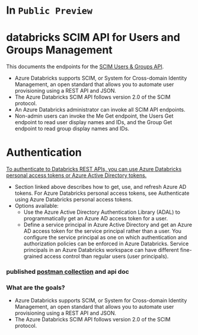 # In `Public Preview`

# databricks SCIM API for Users and Groups Management

This documents the endpoints for the [SCIM Users & Groups API](https://docs.microsoft.com/en-us/azure/databricks/dev-tools/api/latest/scim/).

- Azure Databricks supports SCIM, or System for Cross-domain Identity Management, an open standard that allows you to automate user provisioning using a REST API and JSON. 
- The Azure Databricks SCIM API follows version 2.0 of the SCIM protocol.
- An Azure Databricks administrator can invoke all SCIM API endpoints.
- Non-admin users can invoke the Me Get endpoint, the Users Get endpoint to read user display names and IDs, and the Group Get endpoint to read group display names and IDs.

# Authentication
[To authenticate to Databricks REST APIs, you can use Azure Databricks personal access tokens or Azure Active Directory tokens.](https://docs.microsoft.com/en-us/azure/databricks/dev-tools/api/latest/aad/)

- Section linked above describes how to get, use, and refresh Azure AD tokens. For Azure Databricks personal access tokens, see Authenticate using Azure Databricks personal access tokens.
- Options available:
    - Use the Azure Active Directory Authentication Library (ADAL) to programmatically get an Azure AD access token for a user.
    - Define a service principal in Azure Active Directory and get an Azure AD access token for the service principal rather than a user. You configure the service principal as one on which authentication and authorization policies can be enforced in Azure Databricks. Service principals in an Azure Databricks workspace can have different fine-grained access control than regular users (user principals).

### published [postman collection](https://documenter.getpostman.com/view/2644780/SzmYAMWw) and api doc

### What are the goals?

- Azure Databricks supports SCIM, or System for Cross-domain Identity Management, an open standard that allows you to automate user provisioning using a REST API and JSON. 
- The Azure Databricks SCIM API follows version 2.0 of the SCIM protocol.
